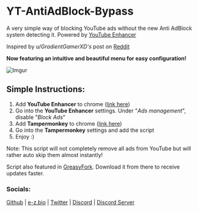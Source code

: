 # YT-AntiAdBlock-Bypass
A very simple way of blocking YouTube ads without the new Anti AdBlock system detecting it. Powered by [YouTube Enhancer](https://chrome.google.com/webstore/detail/enhancer-for-youtube/ponfpcnoihfmfllpaingbgckeeldkhle/)

Inspired by *u/GradientGamerXD's* post on
[Reddit](https://www.reddit.com/r/youtube/comments/178lndi/how_to_bypass_youtube_antiad_block_with_enhancer/)

**Now featuring an intuitive and beautiful menu for easy configuration!**

![Imgur](https://i.imgur.com/pnvOzsy.png)

## Simple Instructions:
1. Add **YouTube Enhancer** to chrome ([link here](https://chrome.google.com/webstore/detail/enhancer-for-youtube/ponfpcnoihfmfllpaingbgckeeldkhle/))
3. Go into the **YouTube Enhancer** settings. Under "*Ads management*", disable "*Block Ads*"
4. Add **Tampermonkey** to chrome ([link here](https://chrome.google.com/webstore/detail/tampermonkey/dhdgffkkebhmkfjojejmpbldmpobfkfo/))
5. Go into the **Tampermonkey** settings and add the script
7. Enjoy :)

Note: This script will not completely remove all ads from YouTube but will rather auto skip them almost instantly!

Script also featured in [GreasyFork](https://greasyfork.org/en/scripts/477864-youtube-anti-adblock-bypass-via-youtube-enhancer/). Download it from there to receive updates faster.

### Socials:
[Github](https://github.com/AWeirDKiD) | [e-z.bio](https://e-z.bio/yaw) | [Twitter](https://twitter.com/JuicyYaw) | [Discord](https://discord.com/users/1163799526507819009) | [Discord Server](https://discord.gg/sYZusgbqmh)
